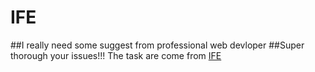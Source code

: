 # IFE
##I really need some suggest from professional web devloper
##Super thorough your issues!!! 
The task are come from [IFE](http://ife.baidu.com/task/all)
